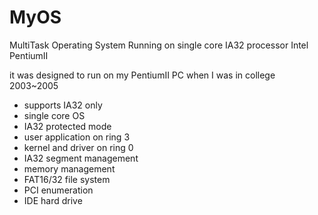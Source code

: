 # MyOS
MultiTask Operating System Running on single core IA32 processor Intel PentiumII

it was designed to run on my PentiumII PC when I was in college 2003~2005

* supports IA32 only
* single core OS
* IA32 protected mode
* user application on ring 3
* kernel and driver on ring 0
* IA32 segment management
* memory management
* FAT16/32 file system
* PCI enumeration
* IDE hard drive
